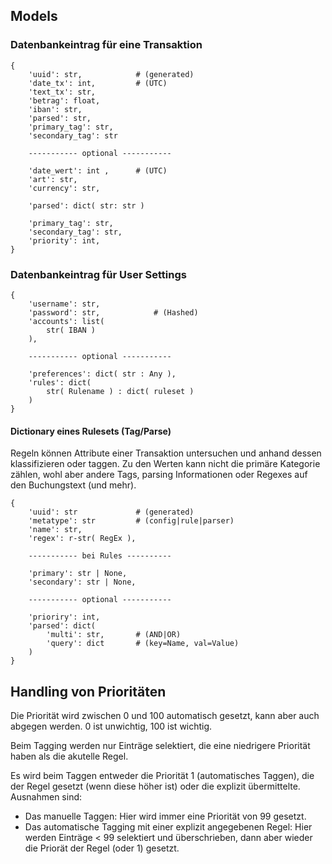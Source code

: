 ## Models

### Datenbankeintrag für eine Transaktion

```
{
    'uuid': str,            # (generated)
    'date_tx': int,         # (UTC)
    'text_tx': str,
    'betrag': float,
    'iban': str,
    'parsed': str,
    'primary_tag': str,
    'secondary_tag': str

    ----------- optional -----------

    'date_wert': int ,      # (UTC)
    'art': str,
    'currency': str,

    'parsed': dict( str: str )

    'primary_tag': str,
    'secondary_tag': str,
    'priority': int,
}
```

### Datenbankeintrag für User Settings

```
{
    'username': str,
    'password': str,            # (Hashed)
    'accounts': list(
        str( IBAN )
    ),

    ----------- optional -----------

    'preferences': dict( str : Any ),
    'rules': dict(
        str( Rulename ) : dict( ruleset )
    )
}
```

#### Dictionary eines Rulesets (Tag/Parse)

Regeln können Attribute einer Transaktion untersuchen und anhand dessen klassifizieren oder taggen. Zu den Werten kann nicht die primäre Kategorie zählen, wohl aber andere Tags, parsing Informationen oder Regexes auf den Buchungstext (und mehr).

```
{
    'uuid': str             # (generated)
    'metatype': str         # (config|rule|parser)
    'name': str,
    'regex': r-str( RegEx ),

    ----------- bei Rules ----------

    'primary': str | None,
    'secondary': str | None,

    ----------- optional -----------

    'prioriry': int,
    'parsed': dict(
        'multi': str,       # (AND|OR)
        'query': dict       # (key=Name, val=Value)
    )
}
```

## Handling von Prioritäten

Die Priorität wird zwischen 0 und 100 automatisch gesetzt, kann aber auch abgegen werden. 0 ist unwichtig, 100 ist wichtig.

Beim Tagging werden nur Einträge selektiert, die eine niedrigere Priorität haben als die akutelle Regel.

Es wird beim Taggen entweder die Priorität 1 (automatisches Taggen), die der Regel gesetzt (wenn diese höher ist) oder die explizit übermittelte. Ausnahmen sind:

- Das manuelle Taggen: Hier wird immer eine Priorität von 99 gesetzt.
- Das automatische Tagging mit einer explizit angegebenen Regel: Hier werden Einträge < 99 selektiert und überschrieben, dann aber wieder die Priorät der Regel (oder 1) gesetzt.
